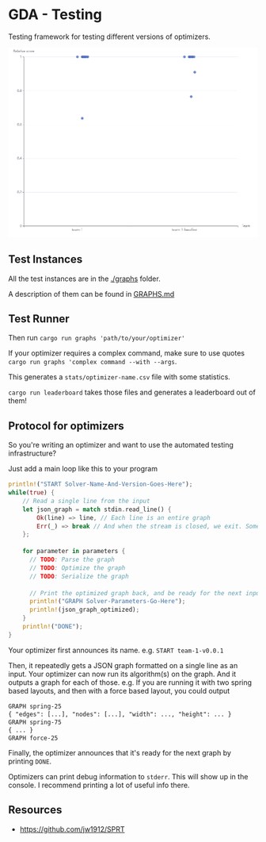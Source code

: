 # GDA - Testing

Testing framework for testing different versions of optimizers.

![Screenshot of the leaderboard](./leaderboard.png)

## Test Instances

All the test instances are in the [./graphs](./graphs) folder.

A description of them can be found in [GRAPHS.md](./GRAPHS.md)

## Test Runner

Then run `cargo run graphs 'path/to/your/optimizer'`

If your optimizer requires a complex command, make sure to use quotes `cargo run graphs 'complex command --with --args`.

This generates a `stats/optimizer-name.csv` file with some statistics.

`cargo run leaderboard` takes those files and generates a leaderboard out of them!


## Protocol for optimizers

So you're writing an optimizer and want to use the automated testing infrastructure?

Just add a main loop like this to your program
```rs
println!("START Solver-Name-And-Version-Goes-Here");
while(true) {
    // Read a single line from the input
    let json_graph = match stdin.read_line() {
        Ok(line) => line, // Each line is an entire graph
        Err(_) => break // And when the stream is closed, we exit. Some languages return an empty string when stdin is closed.
    };

    for parameter in parameters {
      // TODO: Parse the graph
      // TODO: Optimize the graph
      // TODO: Serialize the graph

      // Print the optimized graph back, and be ready for the next input
      println!("GRAPH Solver-Parameters-Go-Here");
      println!(json_graph_optimized);
    }
    println!("DONE");
}
```

Your optimizer first announces its name. e.g. `START team-1-v0.0.1`

Then, it repeatedly gets a JSON graph formatted on a single line as an input.
Your optimizer can now run its algorithm(s) on the graph. And it outputs a graph for each of those.
e.g. If you are running it with two spring based layouts, and then with a force based layout, you could output
```
GRAPH spring-25
{ "edges": [...], "nodes": [...], "width": ..., "height": ... }
GRAPH spring-75
{ ... }
GRAPH force-25
```

Finally, the optimizer announces that it's ready for the next graph by printing `DONE`.

Optimizers can print debug information to `stderr`. This will show up in the console.
I recommend printing a lot of useful info there.

## Resources

- https://github.com/jw1912/SPRT



